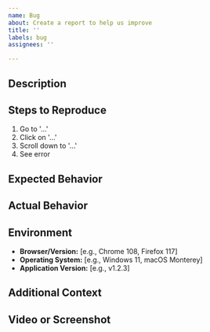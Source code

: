 ```yaml
---
name: Bug
about: Create a report to help us improve
title: ''
labels: bug
assignees: ''

---
```


## Description
<!-- A clear and concise description of what the bug is. -->

## Steps to Reproduce
<!-- Steps to reproduce the behavior: -->
1. Go to '...'
2. Click on '...'
3. Scroll down to '...'
4. See error

## Expected Behavior
<!-- A clear and concise description of what you expected to happen. -->

## Actual Behavior
<!-- Describe what actually happens. Include any error messages or screenshots if available. -->

## Environment
<!-- Add as much detail as possible to help diagnose the issue. -->
- **Browser/Version:** [e.g., Chrome 108, Firefox 117]
- **Operating System:** [e.g., Windows 11, macOS Monterey]
- **Application Version:** [e.g., v1.2.3]

## Additional Context
<!-- Add any other context about the problem here. -->


## Video or Screenshot
<!-- Add any other context about the problem here. -->

